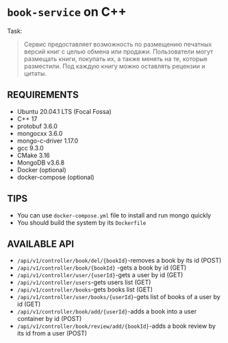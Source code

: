 `book-service` on C++
=============================

Task:
> Сервис предоставляет возможность по размещению печатных версий книг с целью обмена или продажи. Пользователи могут размещать книги, покупать их, а также менять на те, которые разместили. Под каждую книгу можно оставлять рецензии и цитаты.

REQUIREMENTS
------------
- Ubuntu 20.04.1 LTS (Focal Fossa)
- С++ 17
- protobuf 3.6.0
- mongocxx 3.6.0
- mongo-c-driver 1.17.0
- gcc 9.3.0
- CMake 3.16
- MongoDB v3.6.8
- Docker (optional)
- docker-compose (optional)

TIPS
------------

- You can use `docker-compose.yml` file to install and run mongo quickly
- You should build the system by its `Dockerfile`

AVAILABLE API
----

- `/api/v1/controller/book/del/{bookId}`-removes a book by its id (POST)
- `/api/v1/controller/book/{bookId}` -gets a book by id (GET)
- `/api/v1/controller/user/{userId}`-gets a user by id (GET)
- `/api/v1/controller/users`-gets users list (GET)
- `/api/v1/controller/books`-gets books list (GET)
- `/api/v1/controller/user/books/{userId}`-gets list of books of a user by id (GET)
- `/api/v1/controller/book/add/{userId}`-adds a book into a user container by id (POST)
- `/api/v1/controller/book/review/add/{bookId}`-adds a book review by its id from a user (POST)
